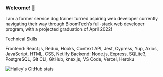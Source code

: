 ### Welcome! 👋   

I am a former service dog trainer turned aspiring web developer currently navigating their way through BloomTech’s full-stack web developer program, with a projected graduation of April 2022!

Technical Skills

Frontend: React.js, Redux, Hooks, Context API, Jest, Cypress, Yup, Axios, JavaScript, HTML, CSS, Netlify
Backend: Node.js, Express, SQLite3, PostgreSQL, Git CLI, GitHub, knex.js, VS Code, Vercel, Heroku

![Hailey's GitHub stats](https://github-readme-stats.vercel.app/api?username=magoha01&show_icons=true&theme=tokyonight)

<!--
**magoha01/magoha01** is a ✨ _special_ ✨ repository because its `README.md` (this file) appears on your GitHub profile.

Here are some ideas to get you started:

- 🔭 I’m currently working on ...
- 🌱 I’m currently learning ...
- 👯 I’m looking to collaborate on ...
- 🤔 I’m looking for help with ...
- 💬 Ask me about ...
- 📫 How to reach me: ...
- 😄 Pronouns: ...
- ⚡ Fun fact: ...
-->
